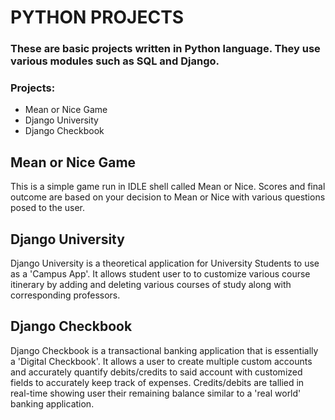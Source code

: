 # PYTHON PROJECTS
### These are basic projects written in Python language. They use various modules such as SQL and Django.


### Projects:
- Mean or Nice Game
- Django University 
- Django Checkbook

## Mean or Nice Game
This is a simple game run in IDLE shell called Mean or Nice. Scores and final outcome are based on your decision 
to Mean or Nice with various questions posed to the user.

## Django University 
Django University is a theoretical application for University Students to use as a 'Campus App'. It allows student user to
to customize various course itinerary by adding and deleting various courses of study along with corresponding professors.

## Django Checkbook
Django Checkbook is a transactional banking application that is essentially a 'Digital Checkbook'. It allows a user to create multiple custom accounts 
and accurately quantify debits/credits to said account with customized fields to accurately keep track of expenses. Credits/debits are tallied in real-time
showing user their remaining balance similar to a 'real world' banking application.

